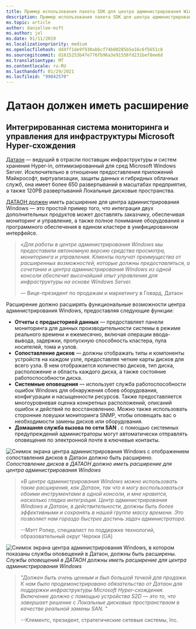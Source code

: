 ```yaml
---
title: Пример использования пакета SDK для центра администрирования Windows — Датаон
description: Пример использования пакета SDK для центра администрирования Windows — Датаон
ms.topic: article
author: daniellee-msft
ms.author: jol
ms.date: 01/11/2019
ms.localizationpriority: medium
ms.openlocfilehash: dd4ff1de9f930abbcf74b00285b5e16c6f5651c8
ms.sourcegitcommit: d1815253b47e776fb96a3e91556fd231bef8ee6d
ms.translationtype: MT
ms.contentlocale: ru-RU
ms.lasthandoff: 01/29/2021
ms.locfileid: "99042570"
---
```

# <a name="dataon-must-extension"></a>Датаон должен иметь расширение

## <a name="integrated-monitoring-and-management-for-microsoft-hyper-converged-infrastructure"></a>Интегрированная система мониторинга и управления для инфраструктуры Microsoft Hyper-схождения

[Датаон](http://www.dataonstorage.com/) — ведущий в отрасли поставщик инфраструктуры и систем хранения Hyper-in, оптимизированный для сред Microsoft Windows Server. Исключительно в отношении предоставления приложений Майкрософт, виртуализации, защиты данных и гибридных облачных служб, она имеет более 650 развертываний в масштабах предприятия, а также 120PB развертываний Локальные дисковые пространства.

[ДАТАОН должен](http://www.dataonstorage.com/must) иметь расширение для центра администрирования Windows — это простой пример того, что интеграция двух дополнительных продуктов может доставлять заказчику, обеспечивая мониторинг и управление, а также полное понимание оборудования и программного обеспечения в едином кластере в унифицированном интерфейсе.

> <cite>«Для работы в центре администрирования Windows мы предоставили автономную версию средства просмотра, мониторинга и управления. Клиенты получат преимущества от расширенных возможностей, которые должны предоставляться, а сочетание и центра администрирования Windows из одной консоли обеспечит высочайший опыт управления для инфраструктуры на основе Windows Server.</cite>
>
> — Вице-президент по продажам и маркетингу в Говард, Датаон

Расширение должно расширять функциональные возможности центра администрирования Windows, предоставляя следующие функции:
- **Отчеты с предысторией данных** — предоставляет панели мониторинга для данных производительности системы в режиме реального времени и ежемесячно, включая операции ввода-вывода, задержки, пропускную способность кластера, пула носителей, тома и узлов.
- **Сопоставление дисков** — должны отображать типы и компоненты устройств на каждом узле, предоставляя четкие карты дисков для всего узла. В нем отображается количество дисков, тип диска, расположение и область каждого диска, а также состояние работоспособности диска.
- **Системные оповещения** — использует служба работоспособности ошибок Windows для обнаружения сбоев оборудования, конфигурации и насыщенности ресурсов. Также предоставляется многоуровневая оценка конкретных расположений, описаний ошибок и действий по восстановлению. Можно также использовать сторонние ловушки мониторинга SNMP, чтобы оповещать вас о необходимости замены дисков или оборудования.
- **Домашняя служба вызова по сети SAN** . с помощью системных предупреждений администраторы могут автоматически отправлять оповещения по электронной почте в ключевые контакты.

![Снимок экрана центра администрирования Windows с отображением сопоставления дисков в Датаон должно быть расширено. ](../../media/extend-case-study-dataon/dataon-1.png)
 *Сопоставление дисков в ДАТАОН должно иметь расширение для центра администрирования Windows*

> <cite>«В центре администрирования Windows можно использовать такие расширения, как Датаон, так что я могу воспользоваться обоими инструментами в одной консоли, и мне нравится, насколько гладка интеграция. Центр администрирования Windows и Датаон, в действительности, должны быть более эффективными и сохранять в нашей группе массу времени. Это позволяет нам гораздо быстрее достичь задач администратора.</cite>
>
> --Мэтт Ропер, специалист по поддержке технологий, образовательный округ Чероки (GA)

![Снимок экрана центра администрирования Windows, в котором показаны службы оповещений в Датаон, должны быть расширены. ](../../media/extend-case-study-dataon/dataon-2.png)
 *Службы оповещений в ДАТАОН должны иметь расширение для центра администрирования Windows*

> <cite>"Должен быть очень ценным и был большой точкой для продажи. К нам было продемонстрировано обязательство от Датаон для поддержки инфраструктуры Microsoft Hyper-схождения. Включение должно с помощью устройства S2D — это то, что завершает решение с Локальные дисковые пространстваом в качестве реальной замены SAN. " </cite>
>
> --Клементс, президент, стратегические сетевые системы, Inc.
